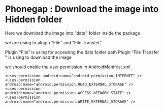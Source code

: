 Phonegap : Download the image into Hidden folder
================================================

Here we download the image into "data" folder inside the package

we are using to plugin "File" and "File Transfer"

Plugin "File" is using for accessing the data folder path
Plugin "File Transfer "  is using to download the image

we should enable the user permission in AndroidManifest.xml

    <uses-permission android:name="android.permission.INTERNET" />
    <uses-permission android:name="android.permission.READ_EXTERNAL_STORAGE" />
    <uses-permission android:name="android.permission.ACCESS_NETWORK_STATE" />
    <uses-permission android:name="android.permission.WRITE_EXTERNAL_STORAGE" />



